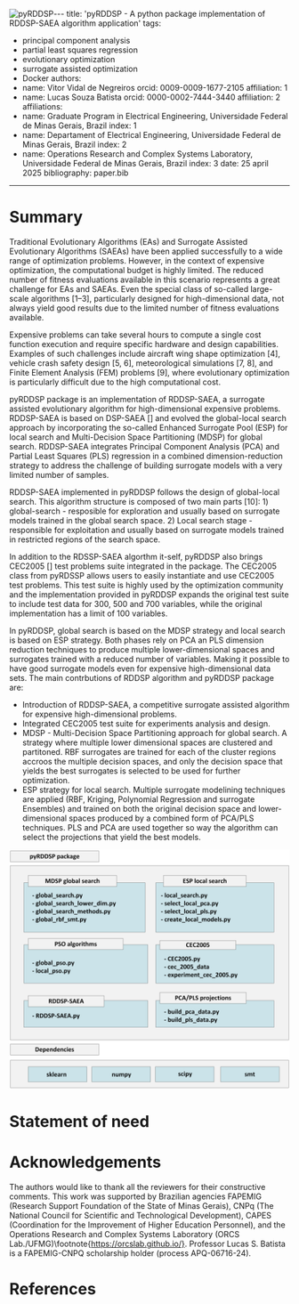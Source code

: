 ![pyRDDSP](https://github.com/user-attachments/assets/28382bd4-0f4c-42e7-b06d-bf235ce90433)---
title: 'pyRDDSP - A python package implementation of RDDSP-SAEA algorithm application'
tags:
  - principal component analysis
  - partial least squares regression
  - evolutionary optimization
  - surrogate assisted optimization
  - Docker
authors:
 - name: Vitor Vidal de Negreiros
   orcid: 0009-0009-1677-2105
   affiliation: 1
 - name: Lucas Souza Batista
   orcid: 0000-0002-7444-3440
   affiliation: 2
affiliations:
 - name: Graduate Program in Electrical Engineering, Universidade Federal de Minas Gerais, Brazil
   index: 1
 - name: Departament of Electrical Engineering, Universidade Federal de Minas Gerais, Brazil
   index: 2
 - name: Operations Research and Complex Systems Laboratory, Universidade Federal de Minas Gerais, Brazil
   index: 3
date: 25 april 2025
bibliography: paper.bib
---

# Summary

Traditional Evolutionary Algorithms (EAs) and Surrogate Assisted Evolutionary Algorithms (SAEAs) have been applied successfully to a wide range of optimization problems. However, in the context of expensive optimization, the computational budget is highly limited. The reduced number of fitness evaluations available in this scenario represents a great challenge for EAs and SAEAs. Even the special class of so-called large-scale algorithms [1–3], particularly designed for high-dimensional data, not always yield good results due to the limited number of fitness evaluations available.

Expensive problems can take several hours to compute a single cost function execution and require specific hardware and design capabilities. Examples of such challenges include aircraft wing shape optimization [4], vehicle crash safety design [5, 6], meteorological simulations [7, 8], and Finite Element Analysis (FEM) problems [9], where evolutionary optimization is particularly difficult due to the high computational cost.

pyRDDSP package is an implementation of RDDSP-SAEA, a surrogate assisted evolutionary algorithm for high-dimensional expensive problems. RDDSP-SAEA is based on DSP-SAEA [] and evolved the global-local search approach by incorporating the so-called Enhanced Surrogate Pool (ESP) for local search and Multi-Decision Space Partitioning (MDSP) for global search. RDDSP-SAEA integrates Principal Component Analysis (PCA) and Partial Least Squares (PLS) regression in a combined dimension-reduction strategy to address the challenge of building surrogate models with a very limited number of samples. 

RDDSP-SAEA implemented in pyRDDSP follows the design of global-local search. This algorithm structure is composed of two main parts [10]: 1) global-search - resposible for exploration and usually based on surrogate models trained in the global search space. 2) Local search stage - responsible for exploitation and usually based on surrogate models trained in restricted regions of the search space.

In addition to the RDSSP-SAEA algorthm it-self, pyRDDSP also brings CEC2005 [] test problems suite integrated in the package. The CEC2005 class from pyRDSSP allows users to easily instantiate and use CEC2005 test problems. This test suite is highly used by the optimization community and the implementation provided in pyRDDSP expands the original test suite to include test data for 300, 500 and 700 variables, while the original implementation has a limit of 100 variables. 

In pyRDDSP, global search is based on the MDSP strategy and local search is based on ESP strategy. Both phases rely on PCA an PLS dimension reduction techniques to produce multiple lower-dimensional spaces and surrogates trained with a reduced number of variables. Making it possible to have good surrogate models even for expensive high-dimensional data sets. The main contrbutions of RDDSP algorithm and pyRDDSP package are:

- Introduction of RDDSP-SAEA, a competitive surrogate assisted algorithm for expensive high-dimensional problems.
- Integrated CEC2005 test suite for experiments analysis and design.
- MDSP - Multi-Decision Space Partitioning approach for global search. A strategy where multiple lower dimensional spaces are clustered and partitoned. RBF surrogates are trained for each of the cluster regions accroos the multiple decision spaces, and only the decision space that yields the best surrogates is selected to be used for further optimization.
- ESP strategy for local search. Multiple surrogate modelining techniques are applied (RBF, Kriging, Polynomial Regression and surrogate Ensembles) and trained on both the original decision space and lower-dimensional spaces produced by a combined form of PCA/PLS techniques. PLS and PCA are used together so way the algorithm can select the projections that yield the best models.

![img/pyRDDSP_structure.png](img/pyRDDSP_structure.png)

# Statement of need


# Acknowledgements

The authors would like to thank all the reviewers for their constructive comments. This work was supported by Brazilian agencies FAPEMIG (Research Support Foundation of the State of Minas Gerais), CNPq (The National Council for Scientific and Technological Development), CAPES (Coordination for the Improvement of Higher Education Personnel), and the Operations Research and Complex Systems Laboratory (ORCS Lab./UFMG)\footnote{https://orcslab.github.io/}. Professor Lucas S. Batista is a FAPEMIG-CNPQ scholarship holder (process APQ-06716-24).

# References
